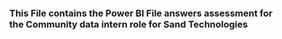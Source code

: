 ### This File contains the Power BI File answers assessment for the Community data intern role for Sand Technologies
